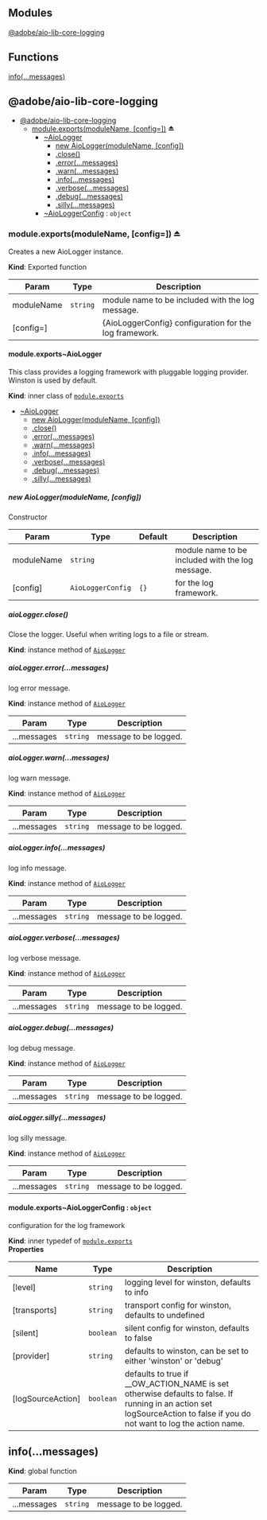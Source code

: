 ## Modules

<dl>
<dt><a href="#module_@adobe/aio-lib-core-logging">@adobe/aio-lib-core-logging</a></dt>
<dd></dd>
</dl>

## Functions

<dl>
<dt><a href="#info">info(...messages)</a></dt>
<dd></dd>
</dl>

<a name="module_@adobe/aio-lib-core-logging"></a>

## @adobe/aio-lib-core-logging

* [@adobe/aio-lib-core-logging](#module_@adobe/aio-lib-core-logging)
    * [module.exports(moduleName, [config&#x3D;])](#exp_module_@adobe/aio-lib-core-logging--module.exports) ⏏
        * [~AioLogger](#module_@adobe/aio-lib-core-logging--module.exports..AioLogger)
            * [new AioLogger(moduleName, [config])](#new_module_@adobe/aio-lib-core-logging--module.exports..AioLogger_new)
            * [.close()](#module_@adobe/aio-lib-core-logging--module.exports..AioLogger+close)
            * [.error(...messages)](#module_@adobe/aio-lib-core-logging--module.exports..AioLogger+error)
            * [.warn(...messages)](#module_@adobe/aio-lib-core-logging--module.exports..AioLogger+warn)
            * [.info(...messages)](#module_@adobe/aio-lib-core-logging--module.exports..AioLogger+info)
            * [.verbose(...messages)](#module_@adobe/aio-lib-core-logging--module.exports..AioLogger+verbose)
            * [.debug(...messages)](#module_@adobe/aio-lib-core-logging--module.exports..AioLogger+debug)
            * [.silly(...messages)](#module_@adobe/aio-lib-core-logging--module.exports..AioLogger+silly)
        * [~AioLoggerConfig](#module_@adobe/aio-lib-core-logging--module.exports..AioLoggerConfig) : <code>object</code>

<a name="exp_module_@adobe/aio-lib-core-logging--module.exports"></a>

### module.exports(moduleName, [config&#x3D;]) ⏏
Creates a new AioLogger instance.

**Kind**: Exported function  

| Param | Type | Description |
| --- | --- | --- |
| moduleName | <code>string</code> | module name to be included with the log message. |
| [config=] |  | {AioLoggerConfig} configuration for the log framework. |

<a name="module_@adobe/aio-lib-core-logging--module.exports..AioLogger"></a>

#### module.exports~AioLogger
This class provides a logging framework with pluggable logging provider.
Winston is used by default.

**Kind**: inner class of [<code>module.exports</code>](#exp_module_@adobe/aio-lib-core-logging--module.exports)  

* [~AioLogger](#module_@adobe/aio-lib-core-logging--module.exports..AioLogger)
    * [new AioLogger(moduleName, [config])](#new_module_@adobe/aio-lib-core-logging--module.exports..AioLogger_new)
    * [.close()](#module_@adobe/aio-lib-core-logging--module.exports..AioLogger+close)
    * [.error(...messages)](#module_@adobe/aio-lib-core-logging--module.exports..AioLogger+error)
    * [.warn(...messages)](#module_@adobe/aio-lib-core-logging--module.exports..AioLogger+warn)
    * [.info(...messages)](#module_@adobe/aio-lib-core-logging--module.exports..AioLogger+info)
    * [.verbose(...messages)](#module_@adobe/aio-lib-core-logging--module.exports..AioLogger+verbose)
    * [.debug(...messages)](#module_@adobe/aio-lib-core-logging--module.exports..AioLogger+debug)
    * [.silly(...messages)](#module_@adobe/aio-lib-core-logging--module.exports..AioLogger+silly)

<a name="new_module_@adobe/aio-lib-core-logging--module.exports..AioLogger_new"></a>

##### new AioLogger(moduleName, [config])
Constructor


| Param | Type | Default | Description |
| --- | --- | --- | --- |
| moduleName | <code>string</code> |  | module name to be included with the log message. |
| [config] | <code>AioLoggerConfig</code> | <code>{}</code> | for the log framework. |

<a name="module_@adobe/aio-lib-core-logging--module.exports..AioLogger+close"></a>

##### aioLogger.close()
Close the logger. Useful when writing logs to a file or stream.

**Kind**: instance method of [<code>AioLogger</code>](#module_@adobe/aio-lib-core-logging--module.exports..AioLogger)  
<a name="module_@adobe/aio-lib-core-logging--module.exports..AioLogger+error"></a>

##### aioLogger.error(...messages)
log error message.

**Kind**: instance method of [<code>AioLogger</code>](#module_@adobe/aio-lib-core-logging--module.exports..AioLogger)  

| Param | Type | Description |
| --- | --- | --- |
| ...messages | <code>string</code> | message to be logged. |

<a name="module_@adobe/aio-lib-core-logging--module.exports..AioLogger+warn"></a>

##### aioLogger.warn(...messages)
log warn message.

**Kind**: instance method of [<code>AioLogger</code>](#module_@adobe/aio-lib-core-logging--module.exports..AioLogger)  

| Param | Type | Description |
| --- | --- | --- |
| ...messages | <code>string</code> | message to be logged. |

<a name="module_@adobe/aio-lib-core-logging--module.exports..AioLogger+info"></a>

##### aioLogger.info(...messages)
log info message.

**Kind**: instance method of [<code>AioLogger</code>](#module_@adobe/aio-lib-core-logging--module.exports..AioLogger)  

| Param | Type | Description |
| --- | --- | --- |
| ...messages | <code>string</code> | message to be logged. |

<a name="module_@adobe/aio-lib-core-logging--module.exports..AioLogger+verbose"></a>

##### aioLogger.verbose(...messages)
log verbose message.

**Kind**: instance method of [<code>AioLogger</code>](#module_@adobe/aio-lib-core-logging--module.exports..AioLogger)  

| Param | Type | Description |
| --- | --- | --- |
| ...messages | <code>string</code> | message to be logged. |

<a name="module_@adobe/aio-lib-core-logging--module.exports..AioLogger+debug"></a>

##### aioLogger.debug(...messages)
log debug message.

**Kind**: instance method of [<code>AioLogger</code>](#module_@adobe/aio-lib-core-logging--module.exports..AioLogger)  

| Param | Type | Description |
| --- | --- | --- |
| ...messages | <code>string</code> | message to be logged. |

<a name="module_@adobe/aio-lib-core-logging--module.exports..AioLogger+silly"></a>

##### aioLogger.silly(...messages)
log silly message.

**Kind**: instance method of [<code>AioLogger</code>](#module_@adobe/aio-lib-core-logging--module.exports..AioLogger)  

| Param | Type | Description |
| --- | --- | --- |
| ...messages | <code>string</code> | message to be logged. |

<a name="module_@adobe/aio-lib-core-logging--module.exports..AioLoggerConfig"></a>

#### module.exports~AioLoggerConfig : <code>object</code>
configuration for the log framework

**Kind**: inner typedef of [<code>module.exports</code>](#exp_module_@adobe/aio-lib-core-logging--module.exports)  
**Properties**

| Name | Type | Description |
| --- | --- | --- |
| [level] | <code>string</code> | logging level for winston, defaults to info |
| [transports] | <code>string</code> | transport config for winston, defaults to undefined |
| [silent] | <code>boolean</code> | silent config for winston, defaults to false |
| [provider] | <code>string</code> | defaults to winston, can be set to either 'winston' or 'debug' |
| [logSourceAction] | <code>boolean</code> | defaults to true if __OW_ACTION_NAME is set otherwise defaults to false. If running in an action set logSourceAction to false if you do not want to log the action name. |

<a name="info"></a>

## info(...messages)
**Kind**: global function  

| Param | Type | Description |
| --- | --- | --- |
| ...messages | <code>string</code> | message to be logged. |

